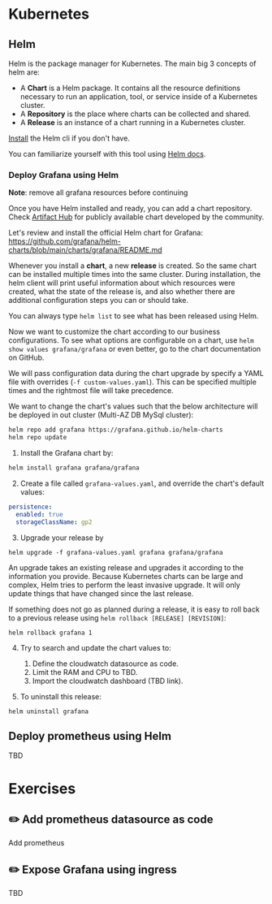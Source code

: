 # Kubernetes 

## Helm

Helm is the package manager for Kubernetes.
The main big 3 concepts of helm are:

- A **Chart** is a Helm package. It contains all the resource definitions necessary to run an application, tool, or service inside of a Kubernetes cluster.
- A **Repository** is the place where charts can be collected and shared.
- A **Release** is an instance of a chart running in a Kubernetes cluster.

[Install](https://helm.sh/docs/intro/install/) the Helm cli if you don't have.

You can familiarize yourself with this tool using [Helm docs](https://helm.sh/docs/intro/using_helm/).

### Deploy Grafana using Helm

**Note**: remove all grafana resources before continuing 

Once you have Helm installed and ready, you can add a chart repository. Check [Artifact Hub](https://artifacthub.io/packages/search?kind=0) for publicly available chart developed by the community.

Let's review and install the official Helm chart for Grafana: https://github.com/grafana/helm-charts/blob/main/charts/grafana/README.md

Whenever you install a **chart**, a new **release** is created. So the same chart can be installed multiple times into the same cluster.
During installation, the helm client will print useful information about which resources were created, what the state of the release is, and also whether there are additional configuration steps you can or should take.

You can always type `helm list` to see what has been released using Helm.

Now we want to customize the chart according to our business configurations.
To see what options are configurable on a chart, use `helm show values grafana/grafana` or even better, go to the chart documentation on GitHub.

We will pass configuration data during the chart upgrade by specify a YAML file with overrides (`-f custom-values.yaml`).
This can be specified multiple times and the rightmost file will take precedence.

We want to change the chart's values such that the below architecture will be deployed in out cluster (Multi-AZ DB MySql cluster):

```bash
helm repo add grafana https://grafana.github.io/helm-charts
helm repo update
```

1. Install the Grafana chart by:

```bash
helm install grafana grafana/grafana
```

2. Create a file called `grafana-values.yaml`, and override the chart's default values:

```yaml
persistence:
  enabled: true
  storageClassName: gp2
```

3. Upgrade your release by
```shell
helm upgrade -f grafana-values.yaml grafana grafana/grafana
```

An upgrade takes an existing release and upgrades it according to the information you provide. Because Kubernetes charts can be large and complex, Helm tries to perform the least invasive upgrade. 
It will only update things that have changed since the last release.

If something does not go as planned during a release, it is easy to roll back to a previous release using `helm rollback [RELEASE] [REVISION]`:

```shell
helm rollback grafana 1
```

4. Try to search and update the chart values to:
   1. Define the cloudwatch datasource as code.
   2. Limit the RAM and CPU to TBD. 
   3. Import the cloudwatch dashboard (TBD link).

5. To uninstall this release:
```shell
helm uninstall grafana
```


## Deploy prometheus using Helm

TBD

# Exercises 

## :pencil2: Add prometheus datasource as code

Add prometheus 

## :pencil2: Expose Grafana using ingress

TBD

